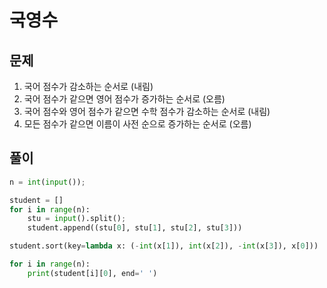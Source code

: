 # 국영수

## 문제

1. 국어 점수가 감소하는 순서로 (내림)
2. 국어 점수가 같으면 영어 점수가 증가하는 순서로 (오름)
3. 국어 점수와 영어 점수가 같으면 수학 점수가 감소하는 순서로 (내림)
4. 모든 점수가 같으면 이름이 사전 순으로 증가하는 순서로 (오름)


## 풀이

```python
n = int(input());

student = []
for i in range(n):
    stu = input().split();
    student.append((stu[0], stu[1], stu[2], stu[3]))

student.sort(key=lambda x: (-int(x[1]), int(x[2]), -int(x[3]), x[0]))

for i in range(n):
    print(student[i][0], end=' ')
```